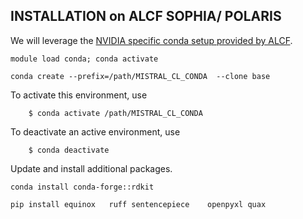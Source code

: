 ## INSTALLATION on ALCF SOPHIA/ POLARIS

We will leverage the [NVIDIA specific conda setup provided by ALCF](https://docs.alcf.anl.gov/polaris/data-science-workflows/frameworks/jax/). 

```
module load conda; conda activate

conda create --prefix=/path/MISTRAL_CL_CONDA  --clone base 
```


To activate this environment, use
```
    $ conda activate /path/MISTRAL_CL_CONDA
```

To deactivate an active environment, use
```
    $ conda deactivate
```

Update and install additional packages. 
```
conda install conda-forge::rdkit

pip install equinox   ruff sentencepiece    openpyxl quax 
```


